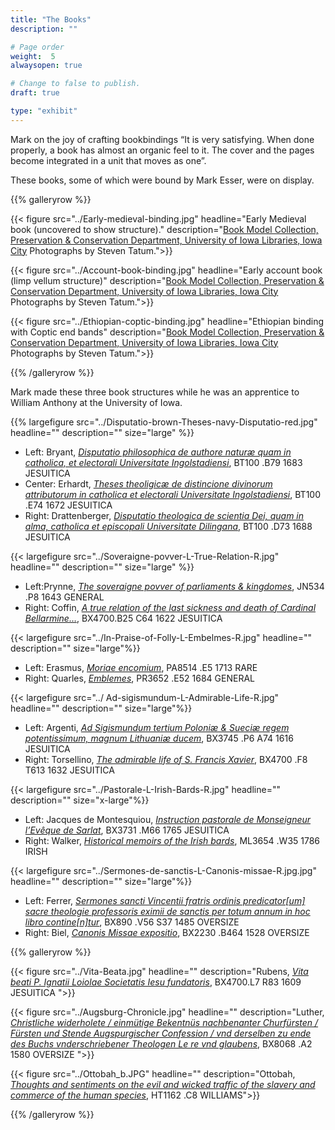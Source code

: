 ```yaml
---
title: "The Books"
description: ""

# Page order
weight:  5
alwaysopen: true

# Change to false to publish.
draft: true

type: "exhibit"
---
```


Mark on the joy of crafting bookbindings “It is very satisfying. When done properly, a book has almost an organic feel to it. The cover and the pages become integrated in a unit that moves as one”. 

These books, some of which were bound by Mark Esser, were on display. 


{{% galleryrow %}}

{{< figure src="../Early-medieval-binding.jpg"
           headline="Early Medieval book (uncovered to show structure)."
           description="[Book Model Collection, Preservation & Conservation Department, University of Iowa Libraries, Iowa City](http://digital.lib.uiowa.edu/binding/) Photographs by Steven Tatum.">}}

{{< figure src="../Account-book-binding.jpg"
           headline="Early account book (limp vellum structure)"
           description="[Book Model Collection, Preservation & Conservation Department, University of Iowa Libraries, Iowa City](http://digital.lib.uiowa.edu/binding/) Photographs by Steven Tatum.">}}

{{< figure src="../Ethiopian-coptic-binding.jpg"
           headline="Ethiopian binding with Coptic end bands"
           description="[Book Model Collection, Preservation & Conservation Department, University of Iowa Libraries, Iowa City](http://digital.lib.uiowa.edu/binding/) Photographs by Steven Tatum.">}}

{{% /galleryrow %}}

Mark made these three book structures while he was an apprentice to William Anthony at the University of Iowa.

{{% largefigure src="../Disputatio-brown-Theses-navy-Disputatio-red.jpg"
                headline=""
                description=""
                size="large" %}}
				

+ Left: Bryant, [*Disputatio philosophica de authore naturæ quam in catholica, et electorali Universitate Ingolstadiensi*](https://bc-primo.hosted.exlibrisgroup.com/primo-explore/fulldisplay?docid=ALMA-BC21319678650001021&context=L&vid=bclib_new&search_scope=bcl&tab=bcl_only&lang=en_US), BT100 .B79 1683 JESUITICA
+ Center: Erhardt, [*Theses theoligicæ de distincione divinorum attributorum in catholica et electorali Universitate Ingolstadiensi*](https://bc-primo.hosted.exlibrisgroup.com/primo-explore/fulldisplay?docid=ALMA-BC21364801190001021&context=L&vid=bclib_new&search_scope=bcl&tab=bcl_only&lang=en_US), BT100 .E74 1672 JESUITICA  
+ Right: Drattenberger, [*Disputatio theologica de scientia Dei, quam in alma, catholica et episcopali Universitate Dilingana*](https://bc-primo.hosted.exlibrisgroup.com/primo-explore/fulldisplay?docid=ALMA-BC21319679500001021&context=L&vid=bclib_new&search_scope=bcl&tab=bcl_only&lang=en_US), BT100 .D73 1688 JESUITICA 

{{< largefigure src="../Soveraigne-povver-L-True-Relation-R.jpg"
           headline=""
           description=""
		   size="large" %}}

+ Left:Prynne, [*The soveraigne povver of parliaments & kingdomes*](https://bc-primo.hosted.exlibrisgroup.com/primo-explore/fulldisplay?docid=ALMA-BC21338145230001021&context=L&vid=bclib_new&search_scope=bcl&tab=bcl_only&lang=en_US), JN534 .P8 1643 GENERAL  
+ Right: Coffin,  [*A true relation of the last sickness and death of Cardinal Bellarmine…*](https://bc-primo.hosted.exlibrisgroup.com/primo-explore/fulldisplay?docid=ALMA-BC21357337180001021&context=L&vid=bclib_new&search_scope=bcl&tab=bcl_only&lang=en_US),  BX4700.B25 C64 1622 JESUITICA 

{{< largefigure src="../In-Praise-of-Folly-L-Embelmes-R.jpg"
           headline=""
           description=""
		   size="large"%}}

+ Left: Erasmus, [*Moriae encomium*](https://bc-primo.hosted.exlibrisgroup.com/primo-explore/fulldisplay?docid=ALMA-BC21363400060001021&context=L&vid=bclib_new&search_scope=bcl&tab=bcl_only&lang=en_US), PA8514 .E5 1713 RARE
+ Right: Quarles, [*Emblemes*](https://bc-primo.hosted.exlibrisgroup.com/primo-explore/fulldisplay?docid=ALMA-BC21377284200001021&context=L&vid=bclib_new&search_scope=lib_BURNS&tab=bcl_only&lang=en_US), PR3652 .E52 1684 GENERAL

{{< largefigure src="../ Ad-sigismundum-L-Admirable-Life-R.jpg"
           headline=""
           description=""
		   size="large"%}}		
		   
+ Left: Argenti, [*Ad Sigismundum tertium Poloniæ & Sueciæ regem potentissimum, magnum Lithuaniæ ducem*](https://bc-primo.hosted.exlibrisgroup.com/primo-explore/fulldisplay?docid=ALMA-BC21377485240001021&context=L&vid=bclib_new&search_scope=lib_BURNS&tab=bcl_only&lang=en_US), BX3745 .P6 A74 1616 JESUITICA 
+ Right: Torsellino, [*The admirable life of S. Francis Xavier*](https://bc-primo.hosted.exlibrisgroup.com/primo-explore/fulldisplay?docid=ALMA-BC21330192510001021&context=L&vid=bclib_new&search_scope=lib_BURNS&tab=bcl_only&lang=en_US), BX4700 .F8 T613 1632 JESUITICA

{{< largefigure src="../Pastorale-L-Irish-Bards-R.jpg"
           headline=""
           description=""
		   size="x-large"%}}
		   
   
+ Left: Jacques de Montesquiou, [*Instruction pastorale de Monseigneur l’Evêque de Sarlat*](https://bc-primo.hosted.exlibrisgroup.com/primo-explore/fulldisplay?docid=ALMA-BC21315068380001021&context=L&vid=bclib_new&search_scope=lib_BURNS&tab=bcl_only&lang=en_US), BX3731 .M66 1765 JESUITICA
+ Right: Walker, [*Historical memoirs of the Irish bards*](https://bc-primo.hosted.exlibrisgroup.com/primo-explore/fulldisplay?docid=ALMA-BC21366766910001021&context=L&vid=bclib_new&search_scope=lib_BURNS&tab=bcl_only&lang=en_US),  ML3654 .W35 1786 IRISH

{{< largefigure src="../Sermones-de-sanctis-L-Canonis-missae-R.jpg.jpg"
           headline=""
           description=""
		   size="large"%}}
		   
+ Left: Ferrer, [*Sermones sancti Vincentii fratris ordinis predicator[um] sacre theologie professoris eximii de sanctis per totum annum in hoc libro contine[n]tur*](https://bc-primo.hosted.exlibrisgroup.com/primo-explore/fulldisplay?docid=ALMA-BC21355361830001021&context=L&vid=bclib_new&search_scope=lib_BURNS&tab=bcl_only&lang=en_US), BX890 .V56 S37 1485 OVERSIZE
+ Right: Biel,  [*Canonis Missae expositio*](https://bc-primo.hosted.exlibrisgroup.com/primo-explore/fulldisplay?docid=ALMA-BC21355368440001021&context=L&vid=bclib_new&search_scope=lib_BURNS&tab=bcl_only&lang=en_US), BX2230 .B464 1528 OVERSIZE

{{% galleryrow %}}

{{< figure src="../Vita-Beata.jpg"
           headline=""
           description="Rubens, [*Vita beati P. Ignatii Loiolae Societatis Iesu fundatoris*](https://bc-primo.hosted.exlibrisgroup.com/primo-explore/fulldisplay?docid=ALMA-BC21346851500001021&context=L&vid=bclib_new&search_scope=lib_BURNS&tab=bcl_only&lang=en_US), BX4700.L7 R83 1609 JESUITICA ">}}

{{< figure src="../Augsburg-Chronicle.jpg"
           headline=""
           description="Luther, [*Christliche widerholete / einmütige Bekentnüs nachbenanter Churfürsten / Fürsten und Stende Augspurgischer Confession / vnd derselben zu ende des Buchs vnderschriebener Theologen Le re vnd glaubens*](https://bc-primo.hosted.exlibrisgroup.com/primo-explore/fulldisplay?docid=ALMA-BC21315407750001021&context=L&vid=bclib_new&search_scope=lib_BURNS&tab=bcl_only&lang=en_US), BX8068 .A2 1580 OVERSIZE ">}}

{{< figure src="../Ottobah_b.JPG"
           headline=""
           description="Ottobah, [*Thoughts and sentiments on the evil and wicked traffic of the slavery and commerce of the human species*](https://bc-primo.hosted.exlibrisgroup.com/primo-explore/fulldisplay?docid=ALMA-BC21376070570001021&context=L&vid=bclib_new&search_scope=lib_BURNS&tab=bcl_only&lang=en_US), HT1162 .C8 WILLIAMS">}}

{{% /galleryrow %}}